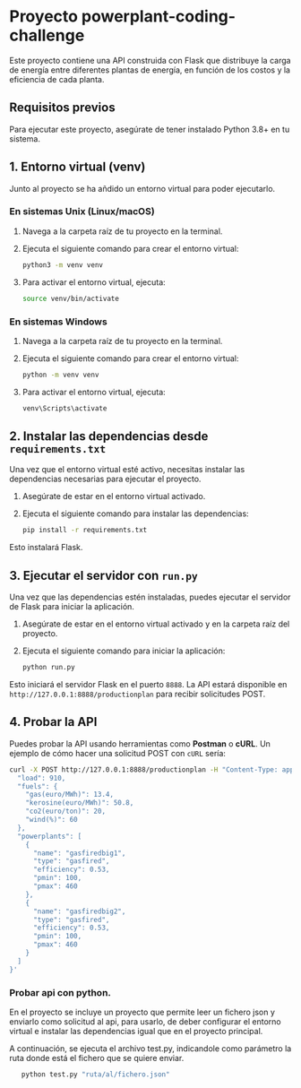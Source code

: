 # Proyecto powerplant-coding-challenge

Este proyecto contiene una API construida con Flask que distribuye la carga de energía entre diferentes plantas de energía, en función de los costos y la eficiencia de cada planta.

## Requisitos previos

Para ejecutar este proyecto, asegúrate de tener instalado Python 3.8+ en tu sistema.

## 1. Entorno virtual (venv)

Junto al proyecto se ha añdido un entorno virtual para poder ejecutarlo.

### En sistemas Unix (Linux/macOS)

1. Navega a la carpeta raíz de tu proyecto en la terminal.
2. Ejecuta el siguiente comando para crear el entorno virtual:

    ```bash
    python3 -m venv venv
    ```

3. Para activar el entorno virtual, ejecuta:

    ```bash
    source venv/bin/activate
    ```

### En sistemas Windows

1. Navega a la carpeta raíz de tu proyecto en la terminal.
2. Ejecuta el siguiente comando para crear el entorno virtual:

    ```bash
    python -m venv venv
    ```

3. Para activar el entorno virtual, ejecuta:

    ```bash
    venv\Scripts\activate
    ```


## 2. Instalar las dependencias desde `requirements.txt`

Una vez que el entorno virtual esté activo, necesitas instalar las dependencias necesarias para ejecutar el proyecto. 

1. Asegúrate de estar en el entorno virtual activado.
2. Ejecuta el siguiente comando para instalar las dependencias:

    ```bash
    pip install -r requirements.txt
    ```

Esto instalará Flask.

## 3. Ejecutar el servidor con `run.py`

Una vez que las dependencias estén instaladas, puedes ejecutar el servidor de Flask para iniciar la aplicación.

1. Asegúrate de estar en el entorno virtual activado y en la carpeta raíz del proyecto.
2. Ejecuta el siguiente comando para iniciar la aplicación:

    ```bash
    python run.py
    ```

Esto iniciará el servidor Flask en el puerto `8888`. La API estará disponible en `http://127.0.0.1:8888/productionplan` para recibir solicitudes POST.

## 4. Probar la API

Puedes probar la API usando herramientas como **Postman** o **cURL**. Un ejemplo de cómo hacer una solicitud POST con `cURL` sería:

```bash
curl -X POST http://127.0.0.1:8888/productionplan -H "Content-Type: application/json" -d '{
  "load": 910,
  "fuels": {
    "gas(euro/MWh)": 13.4,
    "kerosine(euro/MWh)": 50.8,
    "co2(euro/ton)": 20,
    "wind(%)": 60
  },
  "powerplants": [
    {
      "name": "gasfiredbig1",
      "type": "gasfired",
      "efficiency": 0.53,
      "pmin": 100,
      "pmax": 460
    },
    {
      "name": "gasfiredbig2",
      "type": "gasfired",
      "efficiency": 0.53,
      "pmin": 100,
      "pmax": 460
    }
  ]
}'
```

### Probar api con python.
En el proyecto se incluye un proyecto que permite leer un fichero json y enviarlo como solicitud al api, para usarlo, de deber configurar el entorno virtual e instalar las dependencias igual que en el proyecto principal.

A continuación, se ejecuta el archivo test.py, indicandole como parámetro la ruta donde está el fichero que se quiere enviar.

 ```bash
    python test.py "ruta/al/fichero.json"
```

